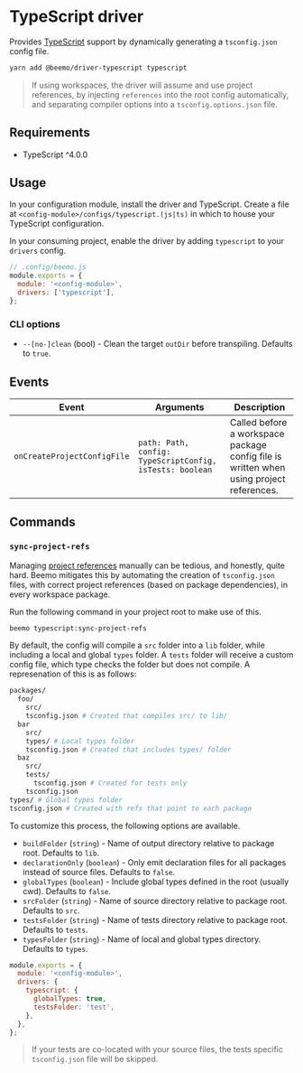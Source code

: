 # TypeScript driver

Provides [TypeScript](https://github.com/microsoft/typescript) support by dynamically generating a
`tsconfig.json` config file.

```bash
yarn add @beemo/driver-typescript typescript
```

> If using workspaces, the driver will assume and use project references, by injecting `references`
> into the root config automatically, and separating compiler options into a `tsconfig.options.json`
> file.

## Requirements

- TypeScript ^4.0.0

## Usage

In your configuration module, install the driver and TypeScript. Create a file at
`<config-module>/configs/typescript.(js|ts)` in which to house your TypeScript configuration.

In your consuming project, enable the driver by adding `typescript` to your `drivers` config.

```js
// .config/beemo.js
module.exports = {
  module: '<config-module>',
  drivers: ['typescript'],
};
```

### CLI options

- `--[no-]clean` (bool) - Clean the target `outDir` before transpiling. Defaults to `true`.

## Events

| Event                       | Arguments                                                | Description                                                                             |
| --------------------------- | -------------------------------------------------------- | --------------------------------------------------------------------------------------- |
| `onCreateProjectConfigFile` | `path: Path, config: TypeScriptConfig, isTests: boolean` | Called before a workspace package config file is written when using project references. |

## Commands

### `sync-project-refs`

Managing [project references](https://www.typescriptlang.org/docs/handbook/project-references.html)
manually can be tedious, and honestly, quite hard. Beemo mitigates this by automating the creation
of `tsconfig.json` files, with correct project references (based on package dependencies), in every
workspace package.

Run the following command in your project root to make use of this.

```bash
beemo typescript:sync-project-refs
```

By default, the config will compile a `src` folder into a `lib` folder, while including a local and
global `types` folder. A `tests` folder will receive a custom config file, which type checks the
folder but does not compile. A represenation of this is as follows:

```bash
packages/
  foo/
    src/
    tsconfig.json # Created that compiles src/ to lib/
  bar
    src/
    types/ # Local types folder
    tsconfig.json # Created that includes types/ folder
  baz
    src/
    tests/
      tsconfig.json # Created for tests only
    tsconfig.json
types/ # Global types folder
tsconfig.json # Created with refs that point to each package
```

To customize this process, the following options are available.

- `buildFolder` (`string`) - Name of output directory relative to package root. Defaults to `lib`.
- `declarationOnly` (`boolean`) - Only emit declaration files for all packages instead of source
  files. Defaults to `false`.
- `globalTypes` (`boolean`) - Include global types defined in the root (usually cwd). Defaults to
  `false`.
- `srcFolder` (`string`) - Name of source directory relative to package root. Defaults to `src`.
- `testsFolder` (`string`) - Name of tests directory relative to package root. Defaults to `tests`.
- `typesFolder` (`string`) - Name of local and global types directory. Defaults to `types`.

```js
module.exports = {
  module: '<config-module>',
  drivers: {
    typescript: {
      globalTypes: true,
      testsFolder: 'test',
    },
  },
};
```

> If your tests are co-located with your source files, the tests specific `tsconfig.json` file will
> be skipped.
